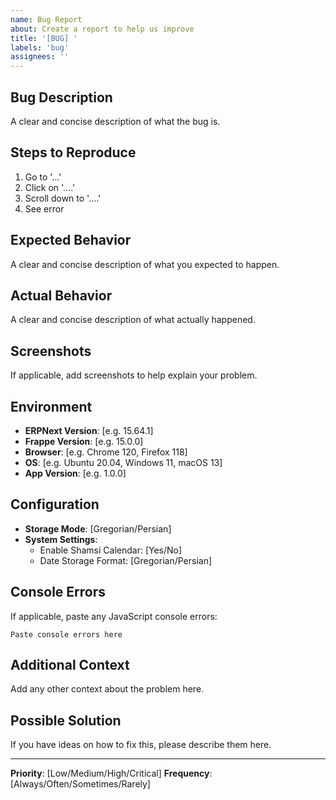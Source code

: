 ```yaml
---
name: Bug Report
about: Create a report to help us improve
title: '[BUG] '
labels: 'bug'
assignees: ''
---
```


## Bug Description
A clear and concise description of what the bug is.

## Steps to Reproduce
1. Go to '...'
2. Click on '....'
3. Scroll down to '....'
4. See error

## Expected Behavior
A clear and concise description of what you expected to happen.

## Actual Behavior
A clear and concise description of what actually happened.

## Screenshots
If applicable, add screenshots to help explain your problem.

## Environment
- **ERPNext Version**: [e.g. 15.64.1]
- **Frappe Version**: [e.g. 15.0.0]
- **Browser**: [e.g. Chrome 120, Firefox 118]
- **OS**: [e.g. Ubuntu 20.04, Windows 11, macOS 13]
- **App Version**: [e.g. 1.0.0]

## Configuration
- **Storage Mode**: [Gregorian/Persian]
- **System Settings**: 
  - Enable Shamsi Calendar: [Yes/No]
  - Date Storage Format: [Gregorian/Persian]

## Console Errors
If applicable, paste any JavaScript console errors:

```
Paste console errors here
```

## Additional Context
Add any other context about the problem here.

## Possible Solution
If you have ideas on how to fix this, please describe them here.

---

**Priority**: [Low/Medium/High/Critical]
**Frequency**: [Always/Often/Sometimes/Rarely]
